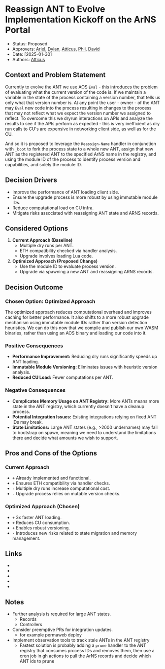 # Reassign ANT to Evolve Implementation Kickoff on the ArNS Portal

- Status: Proposed
- Approvers: [Ariel], [Dylan], [Atticus], [Phil], [David]
- Date: [2025-01-30]
- Authors: [Atticus]

## Context and Problem Statement

Currently to evolve the ANT we use AOS `Eval` - this introduces the problem of
evaluating what the current version of the code is. If we maintain a variable in
the state of the process containing a version number, that tells us only what
that version number is. At any point the user - owner - of the ANT may `Eval`
new code into the process resulting in changes to the process that may not
reflect what we expect the version number we assigned to reflect. To overcome
this we dryrun interactions on APIs and analyze the results to see if the APIs
perform as expected - this is very inefficient as dry run calls to CU's are
expensive in networking client side, as well as for the CU.

And so it is proposed to leverage the `Reassign-Name` handler in conjunction
with `_boot` to fork the process state to a whole new ANT, assign that new ANT
as the registered ANT to the specified ArNS name in the registry, and using the
module ID of the process to identify process version and capabilities, and
solely the module ID.

## Decision Drivers

- Improve the performance of ANT loading client side.
- Ensure the upgrade process is more robust by using immutable module IDs.
- Reduce computational load on CU infra.
- Mitigate risks associated with reassigning ANT state and ARNS records.

## Considered Options

1. **Current Approach (Baseline)**
   - Multiple dry runs per ANT.
   - ETH compatibility checked via handler analysis.
   - Upgrade involves loading Lua code.
2. **Optimized Approach (Proposed Change)**
   - Use the module ID to evaluate process version.
   - Upgrade via spawning a new ANT and reassigning ARNS records.

## Decision Outcome

### Chosen Option: Optimized Approach

The optimized approach reduces computational overhead and improves caching for
better performance. It also shifts to a more robust upgrade mechanism using
immutable module IDs rather than version detection heuristics. We can do this
now that we compile and publish our own WASM binaries, rather than using an AOS
binary and loading our code into it.

### Positive Consequences

- **Performance Improvement:** Reducing dry runs significantly speeds up ANT
  loading.
- **Immutable Module Versioning:** Eliminates issues with heuristic version
  analysis.
- **Reduced CU Load:** Fewer computations per ANT.

### Negative Consequences

- **Complicates Memory Usage on ANT Registry:** More ANTs means more state in
  the ANT registry, which currently doesn't have a cleanup process.
- **Potential Integration Issues:** Existing integrations relying on fixed ANT
  IDs may break.
- **State Limitations:** Large ANT states (e.g., >2000 undernames) may fail to
  bootstrap on spawn, meaning we need to understand the limitations there and
  decide what amounts we wish to support.

## Pros and Cons of the Options

### Current Approach

- `+` Already implemented and functional.
- `+` Ensures ETH compatibility via handler checks.
- `-` Multiple dry runs increase computational cost.
- `-` Upgrade process relies on mutable version checks.

### Optimized Approach (Chosen)

- `+` 3x faster ANT loading.
- `+` Reduces CU consumption.
- `+` Enables robust versioning.
- `-` Introduces new risks related to state migration and memory management.

## Links

- [Ariel]: https://github.com/arielmelendez
- [David]: https://github.com/djwhitt
- [Dylan]: https://github.com/dtfiedler
- [Atticus]: https://github.com/atticusofsparta
- [Phil]: https://github.com/vilenarios

## Notes

- Further analysis is required for large ANT states.
  - Records
  - Controllers
- Consider preemptive PRs for integration updates.
  - for example permaweb deploy
- Implement observation tools to track stale ANTs in the ANT registry
  - Fastest solution is probably adding a `prune` handler to the ANT registry
    that consumes process IDs and removes them, then use a cron job in gh
    actions to pull the ArNS records and decide which ANT ids to prune
